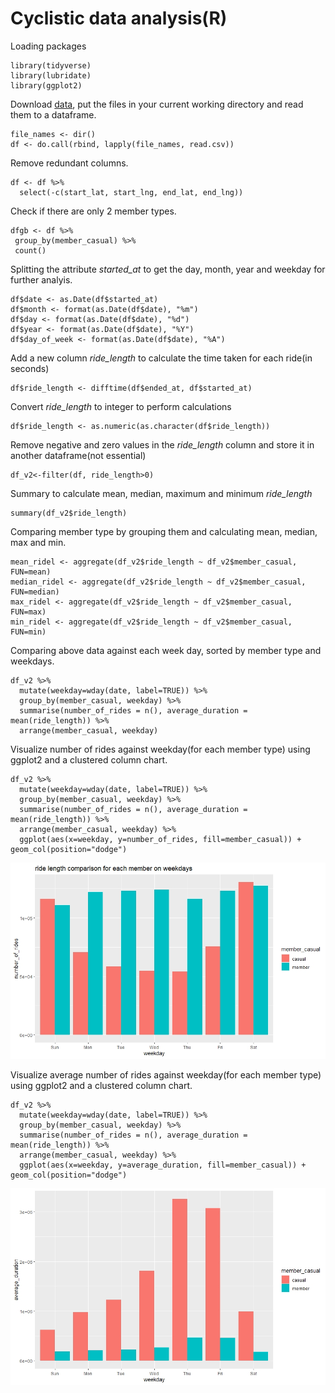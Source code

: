 # Cyclistic data analysis(R)

Loading packages

```{r eval=FALSE}
library(tidyverse)
library(lubridate)
library(ggplot2)
```

Download [data](https://divvy-tripdata.s3.amazonaws.com/index.html), put the files in your current working directory and read them to a dataframe.

```{r eval=False}
file_names <- dir()
df <- do.call(rbind, lapply(file_names, read.csv))
```

Remove redundant columns.

```{r eval=FALSE}
df <- df %>%
  select(-c(start_lat, start_lng, end_lat, end_lng))
 ```
 Check if there are only 2 member types.
 
 ```{r eval=FALSE}
 dfgb <- df %>%
  group_by(member_casual) %>%
  count()
 ```
 
 Splitting the attribute *started_at* to get the day, month, year and weekday for further analyis.
 
 ```{r eval=FALSE}
df$date <- as.Date(df$started_at)
df$month <- format(as.Date(df$date), "%m")
df$day <- format(as.Date(df$date), "%d")
df$year <- format(as.Date(df$date), "%Y")
df$day_of_week <- format(as.Date(df$date), "%A")
 ```
 
 Add a new column *ride_length* to calculate the time taken for each ride(in seconds)
 
 ```{r eval=FALSE)
 df$ride_length <- difftime(df$ended_at, df$started_at)
 ```
 Convert *ride_length* to integer to perform calculations
 
 ```{r eval=FALSE}
 df$ride_length <- as.numeric(as.character(df$ride_length))
 ```
 
 Remove negative and zero values in the *ride_length* column and store it in another dataframe(not essential)
 
 ```{r eval=FALSE)
 df_v2<-filter(df, ride_length>0)
 ```
 
 Summary to calculate mean, median, maximum and minimum *ride_length*
 
 ```{r eval=FALSE)
 summary(df_v2$ride_length)
 ```
 
 Comparing member type by grouping them and calculating mean, median,  max and min.
 
 ```{r eval=FALSE}
mean_ridel <- aggregate(df_v2$ride_length ~ df_v2$member_casual, FUN=mean)
median_ridel <- aggregate(df_v2$ride_length ~ df_v2$member_casual, FUN=median)
max_ridel <- aggregate(df_v2$ride_length ~ df_v2$member_casual, FUN=max)
min_ridel <- aggregate(df_v2$ride_length ~ df_v2$member_casual, FUN=min)
```

Comparing above data against each week day, sorted by member type and weekdays.

```{r eval=FALSE}
df_v2 %>%
  mutate(weekday=wday(date, label=TRUE)) %>%
  group_by(member_casual, weekday) %>%
  summarise(number_of_rides = n(), average_duration = mean(ride_length)) %>%
  arrange(member_casual, weekday)
```

Visualize number of rides against weekday(for each member type) using ggplot2 and a clustered column chart.

```{r eval=FALSE}
df_v2 %>%
  mutate(weekday=wday(date, label=TRUE)) %>%
  group_by(member_casual, weekday) %>%
  summarise(number_of_rides = n(), average_duration = mean(ride_length)) %>%
  arrange(member_casual, weekday) %>%
  ggplot(aes(x=weekday, y=number_of_rides, fill=member_casual)) + geom_col(position="dodge")
```
![Visual](ride_length.jpeg)

Visualize average number of rides against weekday(for each member type) using ggplot2 and a clustered column chart.

```{r eval=FALSE}
df_v2 %>%
  mutate(weekday=wday(date, label=TRUE)) %>%
  group_by(member_casual, weekday) %>%
  summarise(number_of_rides = n(), average_duration = mean(ride_length)) %>%
  arrange(member_casual, weekday) %>%
  ggplot(aes(x=weekday, y=average_duration, fill=member_casual)) + geom_col(position="dodge")
```
![Visual](avgride.jpeg)
